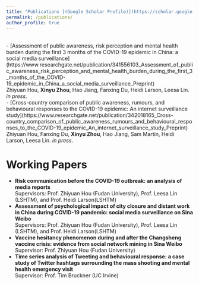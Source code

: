 ```yaml
---
title: "Publications [(Google Scholar Profile)](https://scholar.google.com/citations?user=lP_Xz1UAAAAJ&hl=en&authuser=1)"
permalink: /publications/
author_profile: true
---
```


<br>
- [Assessment of public awareness, risk perception and mental health burden during the first 3 months of the COVID-19 epidemic in China: a social media surveillance](https://www.researchgate.net/publication/341556103_Assessment_of_public_awareness_risk_perception_and_mental_health_burden_during_the_first_3_months_of_the_COVID-19_epidemic_in_China_a_social_media_surveillance_Preprint)<br> 
Zhiyuan Hou, <b>Xinyu Zhou</b>, Hao Jiang, Fanxing Du, Heidi Larson, Leesa Lin.
<i>in press</i>.

<br>
- [Cross-country comparison of public awareness, rumours, and behavioural responses to the COVID-19 epidemic: An internet surveillance study](https://www.researchgate.net/publication/342018165_Cross-country_comparison_of_public_awareness_rumours_and_behavioural_responses_to_the_COVID-19_epidemic_An_internet_surveillance_study_Preprint)<br> 
Zhiyuan Hou, Fanxing Du, <b>Xinyu Zhou</b>, Hao Jiang, Sam Martin, Heidi Larson, Leesa Lin.
<i>in press</i>.

# Working Papers
- **Risk communication before the COVID-19 outbreak: an analysis of media reports**<br>
Supervisors: Prof. Zhiyuan Hou (Fudan University), Prof. Leesa Lin (LSHTM), and Prof. Heidi Larson(LSHTM)
- **Assessment of psychological impact of city closure and distant work in China during COVID-19 pandemic: social media surveillance on Sina Weibo** <br>
Supervisors: Prof. Zhiyuan Hou (Fudan University), Prof. Leesa Lin (LSHTM), and Prof. Heidi Larson(LSHTM)
- **Vaccine hesitancy phenomenon during and after the Changsheng vaccine crisis: evidence from social network mining in Sina Weibo**<br>
Supervisor: Prof. Zhiyuan Hou (Fudan University)
- **Time series analysis of Tweeting and behavioural response: a case study of Twitter hashtags surrounding the mass shooting and mental health emergency visit**<br>
Supervisor: Prof. Tim Bruckner (UC Irvine)

